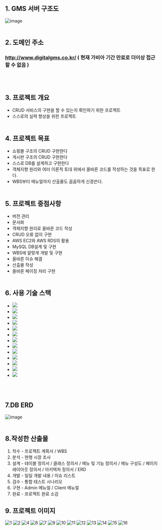 ## 1. GMS 서버 구조도
![image](https://github.com/JeonDaehong/GameManagementSystem/assets/90895144/d6b68a41-4d43-4279-9b84-300a95e80e23)
<br/><br/>
## 2. 도메인 주소
### http://www.digitalgms.co.kr/ ( 현재 가비아 기간 만료로 더이상 접근할 수 없음 )
<br/><br/>
## 3. 프로젝트 개요
* CRUD 서비스의 구현을 할 수 있는지 확인하기 위한 프로젝트
* 스스로의 실력 향상을 위한 프로젝트
<br/><br/>
## 4. 프로젝트 목표
* 쇼핑몰 구조의 CRUD 구현한다
* 게시판 구조의 CRUD 구현한다
* 스스로 DB를 설계하고 구현한다
* 객체지향 원리와 여러 이론적 토대 위에서 올바른 코드를 작성하는 것을 목표로 한다.
* WBS부터 메뉴얼까지 산출물도 꼼꼼하게 신경쓴다.
<br/><br/>
## 5. 프로젝트 중점사항
* 버전 관리
* 문서화
* 객체지향 원리로 올바른 코드 작성
* CRUD 오류 없이 구현
* AWS EC2와 AWS RDS의 활용
* MySQL DB설계 및 구현
* WBS에 알맞게 개발 및 구현
* 올바른 이슈 해결
* 산출물 작성
* 올바른 페이징 처리 구현
<br/><br/>
## 6. 사용 기술 스택
* <img src="https://img.shields.io/badge/Java-000000?style=flat&logo=Java&logoColor=white"/>
* <img src="https://img.shields.io/badge/Spring-6DB33F?style=flat&logo=Spring&logoColor=white"/>
* <img src="https://img.shields.io/badge/JavaScript-F7DF1E?style=flat&logo=JavaScript&logoColor=white"/>
* <img src="https://img.shields.io/badge/jQuery-0769AD?style=flat&logo=jQuery&logoColor=white"/>
* <img src="https://img.shields.io/badge/HTML5-E34F26?style=flat&logo=HTML5&logoColor=white"/>
* <img src="https://img.shields.io/badge/CSS3-1572B6?style=flat&logo=CSS3&logoColor=white"/>
* <img src="https://img.shields.io/badge/Bootstrap-7952B3?style=flat&logo=Bootstrap&logoColor=white"/>
* <img src="https://img.shields.io/badge/MySQL-4479A1?style=flat&logo=MySQL&logoColor=white"/>
* <img src="https://img.shields.io/badge/Mybatis-000000?style=flat&logo=Mybatis&logoColor=white"/>
* <img src="https://img.shields.io/badge/Amazon AWS-232F3E?style=flat&logo=Amazon AWS&logoColor=white"/>
* <img src="https://img.shields.io/badge/Amazon EC2-FF9900?style=flat&logo=Amazon EC2&logoColor=white"/>
* <img src="https://img.shields.io/badge/Amazon RDS-527FFF?style=flat&logo=Amazon RDS&logoColor=white"/>
* <img src="https://img.shields.io/badge/Linux-FCC624?style=flat&logo=Linux&logoColor=white"/>
<br/><br/>
## 7.DB ERD
![image](https://github.com/JeonDaehong/GameManagementSystem/assets/90895144/9405fbbb-c3ea-4d26-8208-86861a3f4136)
<br/><br/>
## 8.작성한 산출물
1. 착수 - 프로젝트 계획서 / WBS
2. 분석 - 현행 시장 조사
3. 설계 - 테이블 정의서 / 클래스 정의서 / 메뉴 및 기능 정의서 / 메뉴 구성도 / 페이지 레이아웃 정의서 / 아키텍처 정의서 / ERD
4. 개발 - 일일 개발 내용 / 이슈 리스트
5. 검수 - 통합 테스트 시나리오
6. 구현 - Admin 메뉴얼 / Client 메뉴얼
7. 완료 - 프로젝트 완료 소감
## 9. 프로젝트 이미지
![1](https://github.com/JeonDaehong/GameManagementSystem/assets/90895144/d1472b8f-0fdd-4b49-a552-293c6ae4bae5)
![2](https://github.com/JeonDaehong/GameManagementSystem/assets/90895144/b95330bb-4f62-4b67-bce4-a89bb59ebf55)
![4](https://github.com/JeonDaehong/GameManagementSystem/assets/90895144/96afcd80-4353-4008-80d7-4c949745fd5e)
![6](https://github.com/JeonDaehong/GameManagementSystem/assets/90895144/3e3eb9cb-38bc-406a-b566-617bc6d27e40)
![7](https://github.com/JeonDaehong/GameManagementSystem/assets/90895144/a5e91753-cc15-487e-a1c5-8b6e5e6f7d72)
![9](https://github.com/JeonDaehong/GameManagementSystem/assets/90895144/ae749e3e-0ce0-45cd-8bfc-573fa77fd30f)
![10](https://github.com/JeonDaehong/GameManagementSystem/assets/90895144/a159da6b-96d8-4859-a7d9-4034b6a0802c)
![11](https://github.com/JeonDaehong/GameManagementSystem/assets/90895144/5cd70c1b-5715-4a9e-823c-77a13326cb7e)
![12](https://github.com/JeonDaehong/GameManagementSystem/assets/90895144/560ac792-d117-465f-8f26-3406974cca37)
![13](https://github.com/JeonDaehong/GameManagementSystem/assets/90895144/41d104b1-096e-49bf-a634-bd546ae16a8d)
![14](https://github.com/JeonDaehong/GameManagementSystem/assets/90895144/9ec6548b-06f0-49bc-a59e-0fadb07f6302)
![15](https://github.com/JeonDaehong/GameManagementSystem/assets/90895144/69c24fcd-280c-4f01-8fca-72ea5b5e4117)
![16](https://github.com/JeonDaehong/GameManagementSystem/assets/90895144/ef225807-5bf5-4e24-9baa-ca62809aedf0)



